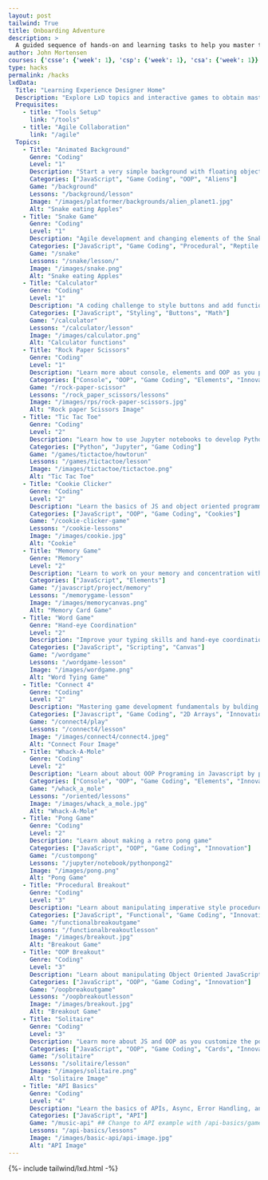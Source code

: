 ```yaml
---
layout: post
tailwind: True
title: Onboarding Adventure
description: >
  A guided sequence of hands-on and learning tasks to help you master the frameworks that power our course.
author: John Mortensen
courses: {'csse': {'week': 1}, 'csp': {'week': 1}, 'csa': {'week': 1}}
type: hacks
permalink: /hacks
lxdData:
  Title: "Learning Experience Designer Home"
  Description: "Explore LxD topics and interactive games to obtain mastery in key oboarding topics... collaboration, design thinking, coding skills, etc."
  Prequisites:
    - title: "Tools Setup"
      link: "/tools"
    - title: "Agile Collaboration"
      link: "/agile"
  Topics:
    - Title: "Animated Background"
      Genre: "Coding"
      Level: "1"
      Description: "Start a very simple background with floating object.  Then think about possibilities."
      Categories: ["JavaScript", "Game Coding", "OOP", "Aliens"]
      Game: "/background"
      Lessons: "/background/lesson"
      Image: "/images/platformer/backgrounds/alien_planet1.jpg"
      Alt: "Snake eating Apples"
    - Title: "Snake Game"
      Genre: "Coding"
      Level: "1"
      Description: "Agile development and changing elements of the Snake game."
      Categories: ["JavaScript", "Game Coding", "Procedural", "Reptile Life"]
      Game: "/snake"
      Lessons: "/snake/lesson/"
      Image: "/images/snake.png"
      Alt: "Snake eating Apples"
    - Title: "Calculator"
      Genre: "Coding"
      Level: "1"
      Description: "A coding challenge to style buttons and add functions to a Calculator."
      Categories: ["JavaScript", "Styling", "Buttons", "Math"]
      Game: "/calculator"
      Lessons: "/calculator/lesson"
      Image: "/images/calculator.png"
      Alt: "Calculator functions"
    - Title: "Rock Paper Scissors"
      Genre: "Coding"
      Level: "1"
      Description: "Learn more about console, elements and OOP as you play with Rock Paper Scissors."
      Categories: ["Console", "OOP", "Game Coding", "Elements", "Innovation"]
      Game: "/rock-paper-scissor"
      Lessons: "/rock_paper_scissors/lessons"
      Image: "/images/rps/rock-paper-scissors.jpg"
      Alt: "Rock paper Scissors Image"
    - Title: "Tic Tac Toe"
      Genre: "Coding"
      Level: "2"
      Description: "Learn how to use Jupyter notebooks to develop Python projects. "
      Categories: ["Python", "Jupyter", "Game Coding"]
      Game: "/games/tictactoe/howtorun"
      Lessons: "/games/tictactoe/lesson"
      Image: "/images/tictactoe/tictactoe.png"
      Alt: "Tic Tac Toe"
    - Title: "Cookie Clicker"
      Genre: "Coding"
      Level: "2"
      Description: "Learn the basics of JS and object oriented programming as you dive deep into the world of game coding. "
      Categories: ["JavaScript", "OOP", "Game Coding", "Cookies"]
      Game: "/cookie-clicker-game"
      Lessons: "/cookie-lessons"
      Image: "/images/cookie.jpg"
      Alt: "Cookie"
    - Title: "Memory Game"
      Genre: "Memory"
      Level: "2"
      Description: "Learn to work on your memory and concentration with this fun card matching game."
      Categories: ["JavaScript", "Elements"]
      Game: "/javascript/project/memory"
      Lessons: "/memorygame-lesson"
      Image: "/images/memorycanvas.png"
      Alt: "Memory Card Game"
    - Title: "Word Game"
      Genre: "Hand-eye Coordination"
      Level: "2"
      Description: "Improve your typing skills and hand-eye coordination with this engaging word game."
      Categories: ["JavaScript", "Scripting", "Canvas"]
      Game: "/wordgame"
      Lessons: "/wordgame-lesson"
      Image: "/images/wordgame.png"
      Alt: "Word Tying Game"
    - Title: "Connect 4"
      Genre: "Coding"
      Level: "2"
      Description: "Mastering game development fundamentals by bulding and understaning Connect 4's core mechanics."
      Categories: ["Javascript", "Game Coding", "2D Arrays", "Innovation"]
      Game: "/connect4/play"
      Lessons: "/connect4/lesson"
      Image: "/images/connect4/connect4.jpeg"
      Alt: "Connect Four Image"
    - Title: "Whack-A-Mole"
      Genre: "Coding"
      Level: "2"
      Description: "Learn about about OOP Programing in Javascript by playing Whack a Mole."
      Categories: ["Console", "OOP", "Game Coding", "Elements", "Innovation"]
      Game: "/whack_a_mole"
      Lessons: "/oriented/lessons"
      Image: "/images/whack_a_mole.jpg"
      Alt: "Whack-A-Mole"
    - Title: "Pong Game"
      Genre: "Coding"
      Level: "2"
      Description: "Learn about making a retro pong game"
      Categories: ["JavaScript", "OOP", "Game Coding", "Innovation"]
      Game: "/custompong"
      Lessons: "/jupyter/notebook/pythonpong2"
      Image: "/images/pong.png"
      Alt: "Pong Game"
    - Title: "Procedural Breakout"
      Genre: "Coding"
      Level: "3"
      Description: "Learn about manipulating imperative style procedures JavaScript by playing breakout."
      Categories: ["JavaScript", "Functional", "Game Coding", "Innovation"]
      Game: "/functionalbreakoutgame"
      Lessons: "/functionalbreakoutlesson"
      Image: "/images/breakout.jpg"
      Alt: "Breakout Game"
    - Title: "OOP Breakout"
      Genre: "Coding"
      Level: "3"
      Description: "Learn about manipulating Object Oriented JavaScript by playing breakout."
      Categories: ["JavaScript", "OOP", "Game Coding", "Innovation"]
      Game: "/oopbreakoutgame"
      Lessons: "/oopbreakoutlesson"
      Image: "/images/breakout.jpg"
      Alt: "Breakout Game"
    - Title: "Solitaire"
      Genre: "Coding"
      Level: "3"
      Description: "Learn more about JS and OOP as you customize the popular card game solitaire."
      Categories: ["JavaScript", "OOP", "Game Coding", "Cards", "Innovation"]
      Game: "/solitaire"
      Lessons: "/solitaire/lesson"
      Image: "/images/solitaire.png"
      Alt: "Solitaire Image"
    - Title: "API Basics"
      Genre: "Coding"
      Level: "4"
      Description: "Learn the basics of APIs, Async, Error Handling, and best practices."
      Categories: ["JavaScript", "API"]
      Game: "/music-api" ## Change to API example with /api-basics/game
      Lessons: "/api-basics/lessons"
      Image: "/images/basic-api/api-image.jpg"
      Alt: "API Image"
---
```

{%- include tailwind/lxd.html -%}
